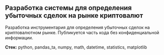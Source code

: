 ## Разработка системы для определения убыточных сделок на рынке криптовалют

Разработка инструментария для определения убыточных сделок на криптовалютном рынке. Публикуется часть кода без конфиденциальной информации.

**Стек:** python, pandas_ta, numpy, math, datetime, statistics, matplotlib
